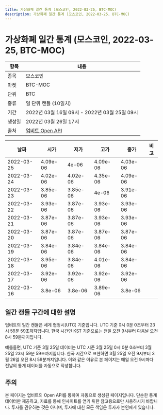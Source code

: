 ```yaml
---
title: 가상화폐 일간 통계 (모스코인, 2022-03-25, BTC-MOC)
description: 가상화폐 일간 통계 (모스코인, 2022-03-25, BTC-MOC)
---
```


가상화폐 일간 통계 (모스코인, 2022-03-25, BTC-MOC)
===

|항목|내용|
|--|--|
|종목|모스코인|
|마켓|BTC-MOC|
|단위|BTC|
|종류|일 단위 캔들 (10일치)|
|기간|2022년 03월 16일 09시 - 2022년 03월 25일 09시|
|생성일|2022년 03월 26일 17시|
|출처|[업비트 Open API](https://docs.upbit.com)|


|날짜|시가|저가|고가|종가|비고|
|--|--|--|--|--|--|
|2022-03-25|4.09e-06|4e-06|4.09e-06|4.03e-06|    |
|2022-03-24|4.02e-06|4.02e-06|4.35e-06|4.09e-06|    |
|2022-03-23|3.85e-06|3.85e-06|4e-06|3.91e-06|    |
|2022-03-22|3.93e-06|3.87e-06|3.93e-06|3.93e-06|    |
|2022-03-21|3.87e-06|3.87e-06|3.93e-06|3.93e-06|    |
|2022-03-20|3.87e-06|3.87e-06|3.87e-06|3.87e-06|    |
|2022-03-19|3.84e-06|3.84e-06|3.84e-06|3.84e-06|    |
|2022-03-18|3.95e-06|3.84e-06|4.01e-06|3.84e-06|    |
|2022-03-17|3.92e-06|3.92e-06|3.92e-06|3.92e-06|    |
|2022-03-16|3.8e-06|3.8e-06|3.89e-06|3.8e-06|    |


일간 캔들 구간에 대한 설명
---


업비트의 일간 캔들은 세계 협정시(UTC) 기준입니다. 
UTC 기준 0시 0분 0초부터 23시 59분 59초까지입니다. 
한국 시간인 KST 기준으로는 전일 오전 9시부터 다음날 오전 8시 59분까지입니다. 


예를들면, UTC 기준 3월 25일 데이터는 UTC 시준 3월 25일 0시 0분 0초부터 3월 25일 23시 59분 59초까지입니다. 
한국 시간으로 표현하면 3월 25일 오전 9시부터 3월 26일 오전 8시 59분까지입니다. 
이와 같은 이유로 본 페이지는 매일 오전 9시마다 전날의 통계 데이터를 자동으로 작성합니다. 


주의
---


본 페이지는 업비트의 Open API를 통하여 자동으로 생성된 페이지입니다. 
단순한 통계 데이터만 제공하고, 자료를 통해 인사이트를 얻기 위한 참고용으로만 사용하시기 바랍니다. 
투자를 권유하는 것은 아니며, 투자에 대한 모든 책임은 투자자 본인에게 있습니다. 
